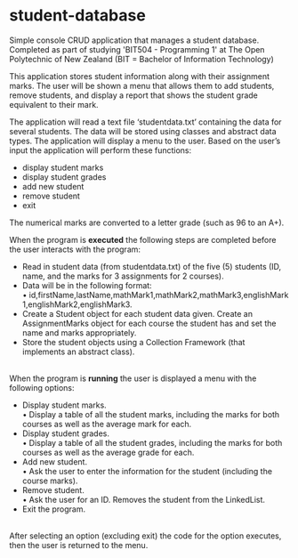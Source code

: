 # student-database
Simple console CRUD application that manages a student database. 
Completed as part of studying 'BIT504 - Programming 1' at The Open Polytechnic of New Zealand (BIT = Bachelor of Information Technology)

This application stores student information along with their 
assignment marks. The user will be shown a menu that allows them to add 
students, remove students, and display a report that shows the student grade 
equivalent to their mark.

The application will read a text file ‘studentdata.txt’ containing the data for several 
students. The data will be stored using classes and abstract data types.
The application will display a menu to the user. Based on the user’s input the 
application will perform these functions:<br>
  - display student marks<br>
  - display student grades<br>
  - add new student<br>
  - remove student<br>
  - exit<br>

The numerical marks are converted to a letter grade (such as 96 to 
an A+).<br>

When the program is <b>executed</b> the following steps are completed before the 
user interacts with the program:
- Read in student data (from studentdata.txt) of the five (5) students (ID, 
name, and the marks for 3 assignments for 2 courses).<br>
- Data will be in the following format:<br>
• id,firstName,lastName,mathMark1,mathMark2,mathMark3,englishMark
1,englishMark2,englishMark3.<br>
- Create a Student object for each student data given. Create an 
AssignmentMarks object for each course the student has and set the 
name and marks appropriately.<br>
- Store the student objects using a Collection Framework (that implements 
an abstract class).<br><br>

When the program is <b>running</b> the user is displayed a menu with the following options:<br>
- Display student marks.<br>
• Display a table of all the student marks, including the marks for both courses as well as the average mark for each.<br>
- Display student grades.<br>
• Display a table of all the student grades, including the marks for both courses as well as the average grade for each.<br>
- Add new student.<br>
• Ask the user to enter the information for the student (including the course marks).<br>
- Remove student.<br>
• Ask the user for an ID. Removes the student from the LinkedList.
- Exit the program.<br><br>
  
After selecting an option (excluding exit) the code for the option executes, then the user is returned to the menu.
